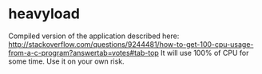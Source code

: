 # heavyload

Compiled version of the application described here: http://stackoverflow.com/questions/9244481/how-to-get-100-cpu-usage-from-a-c-program?answertab=votes#tab-top
It will use 100% of CPU for some time. Use it on your own risk.